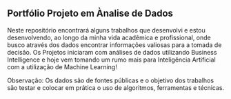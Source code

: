 ## Portfólio Projeto em Ànalise de Dados
Neste repositório encontrará alguns trabalhos que desenvolvi e estou desenvolvendo, ao longo da minha vida acadêmica e profissional, onde busco através dos dados encontrar informações valiosas para a tomada de decisão. Os Projetos iniciaram com análises de dados utilizando Business Intelligence e hoje vem tomando um rumo mais para Inteligência Artificial com a utilização de Machine Learning!

Observação: Os dados são de fontes públicas e o objetivo dos trabalhos são testar e colocar em prática o uso de algoritmos, ferramentas e técnicas.
